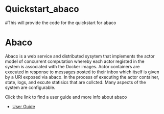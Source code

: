 # Quickstart_abaco

#This will provide the code for the quickstart for abaco


<!DOCTYPE html>
<html>
<head>
<title>Learning About Abaco And Dockers</title>
</head>
<body>

<h1>Abaco</h1>

<p> Abaco is a web service and distributed sysytem that implements the actor model of concurrent computation whereby each actor registed in the system is associated with the Docker images. Actor containers are executed in response to messages posted to their inbox which itself is given by a URI exposed via abaco. In the process of executing the actor container, state, logs, and excute statisics that are collcted. Many aspects of the system are configurable.</p>


<p>Click the link to find a user guide and more info about abaco</p>  
<ul>
	<li><a href = "https://github.com/TACC/abaco/blob/master/docs/user_docs.md">User Guide</a>

</ul>



  
  

</body>
</html>
